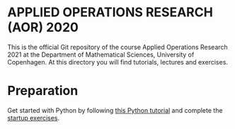 # APPLIED OPERATIONS RESEARCH (AOR) 2020
This is the official Git repository of the course Applied Operations Research 2021 
at the Department of Mathematical Sciences, University of Copenhagen.
At this directory you will find tutorials, lectures and exercises.

# Preparation
Get started with Python by following [this Python tutorial](python_material/pyton_tutorial.ipynb) and complete the 
[startup exercises](python_material/python_exercises.md).
